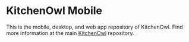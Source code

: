 # KitchenOwl Mobile
This is the mobile, desktop, and web app repository of KitchenOwl.
Find more information at the main [KitchenOwl](https://github.com/TomBursch/KitchenOwl) repository.